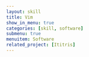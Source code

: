 ```yaml
---
layout: skill
title: Vim
show_in_menu: true
categories: [skill, software]
submenu: true
menuitem: Software
related_project: [Ititris]
---
```

